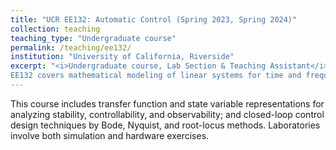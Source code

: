 ```yaml
---
title: "UCR EE132: Automatic Control (Spring 2023, Spring 2024)"
collection: teaching
teaching_type: "Undergraduate course"
permalink: /teaching/ee132/
institution: "University of California, Riverside"
excerpt: "<i>Undergraduate course, Lab Section & Teaching Assistant</i><br/>
EE132 covers mathematical modeling of linear systems for time and frequency domain analysis."
---
```

This course includes transfer function and state variable representations for analyzing stability, controllability, and observability; and closed-loop control design techniques by Bode, Nyquist, and root-locus methods. Laboratories involve both simulation and hardware exercises.
